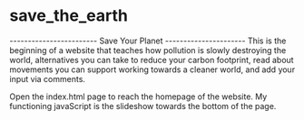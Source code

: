 # save_the_earth

------------------------ Save Your Planet ----------------------
This is the beginning of a website that teaches how pollution is slowly destroying the world, alternatives you can
take to reduce your carbon footprint, read about movements you can support working towards a cleaner world, and add your input 
via comments.

Open the index.html page to reach the homepage of the website.
My functioning javaScript is the slideshow towards the bottom of the page.

